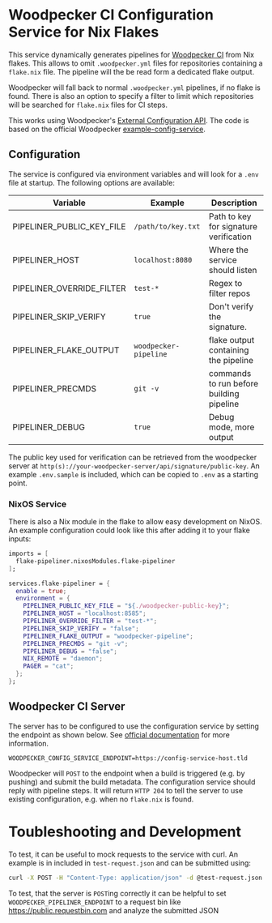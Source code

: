 # Woodpecker CI Configuration Service for Nix Flakes

This service dynamically generates pipelines for [Woodpecker CI](https://woodpecker-ci.org/) from
Nix flakes. This allows to omit `.woodpecker.yml` files for repositories
containing a `flake.nix` file. The pipeline will the be read form a dedicated
flake output.

Woodpecker will fall back to normal `.woodpecker.yml` pipelines, if no flake is
found. There is also an option to specify a filter to limit which repositories
will be searched for `flake.nix` files for CI steps.

This works using Woodpecker's [External Configuration
API](https://woodpecker-ci.org/docs/administration/external-configuration-api).
The code is based on the official Woodpecker
[example-config-service](https://github.com/woodpecker-ci/example-config-service).

## Configuration

The service is configured via environment variables and will look for a `.env`
file at startup. The following options are available:

| Variable                  | Example               | Description                              |
|---------------------------|-----------------------|------------------------------------------|
| PIPELINER_PUBLIC_KEY_FILE | `/path/to/key.txt`    | Path to key for signature verification   |
| PIPELINER_HOST            | `localhost:8080`      | Where the service should listen          |
| PIPELINER_OVERRIDE_FILTER | `test-*`              | Regex to filter repos                    |
| PIPELINER_SKIP_VERIFY     | `true`                | Don't verify the signature.              |
| PIPELINER_FLAKE_OUTPUT    | `woodpecker-pipeline` | flake output containing the pipeline     |
| PIPELINER_PRECMDS         | `git -v`              | commands to run before building pipeline |
| PIPELINER_DEBUG           | `true`                | Debug mode, more output                  |

The public key used for verification can be retrieved from the woodpecker server
at `http(s)://your-woodpecker-server/api/signature/public-key`. An example
`.env.sample` is included, which can be copied to `.env` as a starting point.

### NixOS Service

There is also a Nix module in the flake to allow easy development on NixOS. An
example configuration could look like this after adding it to your flake inputs:

```nix
imports = [
  flake-pipeliner.nixosModules.flake-pipeliner
];

services.flake-pipeliner = {
  enable = true;
  environment = {
    PIPELINER_PUBLIC_KEY_FILE = "${./woodpecker-public-key}";
    PIPELINER_HOST = "localhost:8585";
    PIPELINER_OVERRIDE_FILTER = "test-*";
    PIPELINER_SKIP_VERIFY = "false";
    PIPELINER_FLAKE_OUTPUT = "woodpecker-pipeline";
    PIPELINER_PRECMDS = "git -v";
    PIPELINER_DEBUG = "false";
    NIX_REMOTE = "daemon";
    PAGER = "cat";
  };
};
```

## Woodpecker CI Server

The server has to be configured to use the configuration service by setting the
endpoint as shown below. See [official
documentation](https://woodpecker-ci.org/docs/administration/external-configuration-api)
for more information.

```
WOODPECKER_CONFIG_SERVICE_ENDPOINT=https://config-service-host.tld
```

Woodpecker will `POST` to the endpoint when a build is triggered (e.g. by
pushing) and submit the build metadata. The configuration service should reply
with pipeline steps. It will return `HTTP 204` to tell the server to use
existing configuration, e.g. when no `flake.nix` is found.

# Toubleshooting and Development

To test, it can be useful to mock requests to the service with curl. An example
is in included in `test-request.json` and can be submitted using:

```sh
curl -X POST -H "Content-Type: application/json" -d @test-request.json 127.0.0.1:8000
```

To test, that the server is `POST`ing correctly it can be helpful to set
`WOODPECKER_PIPELINER_ENDPOINT` to a request bin like
https://public.requestbin.com and analyze the submitted JSON
